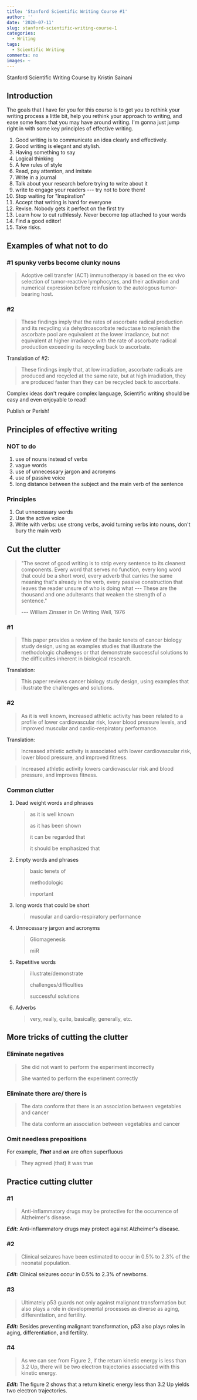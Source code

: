 ```yaml
---
title: 'Stanford Scientific Writing Course #1'
author: ''
date: '2020-07-11'
slug: stanford-scientific-writing-course-1
categories:
  - Writing
tags:
  - Scientific Writing
comments: no
images: ~
---
```


Stanford Scientific Writing Course by Kristin Sainani

## Introduction            

The goals that I have for you for this course is to get you to rethink your writing process a little bit, help you rethink your approach to writing, and ease some fears that you may have around writing. I'm gonna just jump right in with some key principles of effective writing.

1. Good writing is to communicate an idea clearly and effectively. 
2. Good writing is elegant and stylish.
3. Having something to say
4. Logical thinking
5. A few rules of style
6. Read, pay attention, and imitate
7. Write in a journal
8. Talk about your research before trying to write about it
9. write to engage your readers --- try not to bore them!
10. Stop waiting for "Inspiration"
11. Accept that writing is hard for everyone
12. Revise. Nobody gets it perfect on the first try
13. Learn how to cut ruthlessly. Never become top attached to your words
14. Find a good editor!
15. Take risks.

## Examples of what not to do

### #1  spunky verbs become clunky nouns

> Adoptive cell transfer (ACT) immunotherapy is based on the ex vivo selection of tumor-reactive lymphocytes, and their activation and numerical expression before reinfusion to the autologous tumor-bearing host.

### #2 

> These findings imply that the rates of ascorbate radical production and its recycling via dehydroascorbate reductase to replenish the ascorbate pool are equivalent at the lower irradiance, but not equivalent at higher irradiance with the rate of ascorbate radical production exceeding its recycling back to ascorbate.

Translation of #2: 

> These findings imply that, at low irradiation, ascorbate radicals are produced and recycled at the same rate, but at high irradiation, they are produced faster than they can be recycled back to ascorbate.

Complex ideas don't require complex language, Scientific writing should be easy and even enjoyable to read!

Publish or Perish!

## Principles of effective writing

### NOT to do

1. use of nouns instead of verbs
2. vague words
3. use of unnecessary jargon and acronyms
4. use of passive voice
5. long distance between the subject and the main verb of the sentence 

### Principles

1. Cut unnecessary words
2. Use the active voice
3. Write with verbs: use strong verbs, avoid turning verbs into nouns, don't bury the main verb

## Cut the clutter

> "The secret of good writing is to strip every sentence to its cleanest components. Every word that serves no function, every long word that could be a short word, every adverb that carries the same meaning that's already in the verb, every passive construction that leaves the reader unsure of who is doing what --- These are the thousand and one adulterants that weaken the strength of a sentence."
>
> --- William Zinsser in On Writing Well, 1976

### #1 

> This paper provides a review of the basic tenets of cancer biology study design, using as examples studies that illustrate the methodologic challenges or that demonstrate successful solutions to the difficulties inherent in biological research.

Translation:

>This paper reviews cancer biology study design, using examples that illustrate the challenges and solutions.

### #2

>As it is well known, increased athletic activity has been related to a profile of lower cardiovascular risk, lower blood pressure levels, and improved muscular and cardio-respiratory performance.

Translation:

>Increased athletic activity is associated with lower cardiovascular risk, lower blood pressure, and improved fitness.

>Increased athletic activity lowers cardiovascular risk and blood pressure, and improves fitness.

### Common clutter

1. Dead weight words and phrases

   >as it is well known
   >
   >as it has been shown 
   >
   >it can be regarded that
   >
   >it should be emphasized that

2. Empty words and phrases

   > basic tenets of
   >
   > methodologic
   >
   > important

3. long words that could be short

   >muscular and cardio-respiratory performance

4. Unnecessary jargon and acronyms

   > Gliomagenesis
   >
   > miR

5. Repetitive  words

   > illustrate/demonstrate
   >
   > challenges/difficulties
   >
   > successful solutions

6. Adverbs

   >very, really, quite, basically, generally, etc.

## More tricks of cutting the clutter

### Eliminate negatives

> She did not want to perform the experiment incorrectly
>
> She wanted to perform the experiment correctly

### Eliminate there are/ there is

> The data conform that there is an association between vegetables and cancer
>
> The data conform an association between vegetables and cancer

### Omit needless prepositions

For example, ***That*** and ***on*** are often superfluous

> They agreed (that) it was true

## Practice cutting clutter

### #1 

> Anti-inflammatory drugs may be protective for the occurrence of Alzheimer's disease.

***Edit:*** Anti-inflammatory drugs may protect against Alzheimer's disease.

### #2

>Clinical seizures have been estimated to occur in 0.5% to 2.3% of the neonatal population.

***Edit:*** Clinical seizures occur in 0.5% to 2.3% of newborns.

### #3

> Ultimately p53 guards not only against malignant transformation but also plays a role in developmental processes as diverse as aging, differentiation, and fertility.

***Edit:*** Besides preventing malignant transformation, p53 also plays roles in aging, differentiation, and fertility.

### #4

> As we can see from Figure 2, if the return kinetic energy is less than 3.2 Up, there will be two electron trajectories associated with this kinetic energy.

***Edit:*** The figure 2 shows that a return kinetic energy less than 3.2 Up yields two electron trajectories.




